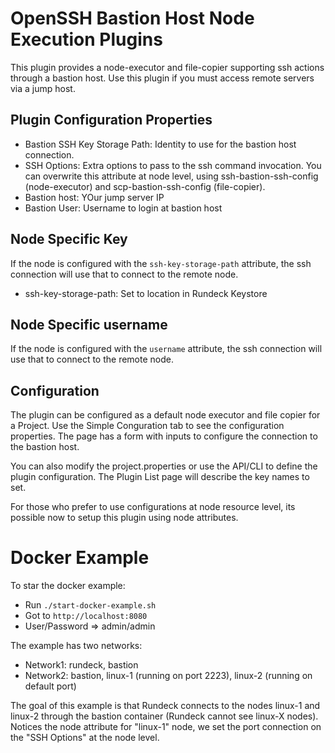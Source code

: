 # OpenSSH Bastion Host Node Execution Plugins

This plugin provides a node-executor and file-copier supporting ssh actions through a bastion host.
Use this plugin if you must access remote servers via a jump host.

## Plugin Configuration Properties

* Bastion SSH Key Storage Path: Identity to use for the bastion host connection.
* SSH Options: Extra options to pass to the ssh command invocation. 
  You can overwrite this attribute at node level, using ssh-bastion-ssh-config (node-executor) and scp-bastion-ssh-config (file-copier).
* Bastion host: YOur jump server IP
* Bastion User: Username to login at bastion host

## Node Specific Key

If the node is configured with the `ssh-key-storage-path` attribute, the ssh connection will use that to connect to the remote node.

* ssh-key-storage-path: Set to location in Rundeck Keystore

## Node Specific username

If the node is configured with the `username` attribute, the ssh connection will use that to connect to the remote node.


## Configuration 

The plugin can be configured as a default node executor and file copier for a Project. Use the Simple Conguration tab to see the configuration properties. The page has a form with inputs to configure the connection to the bastion host.

You can also modify the project.properties or use the API/CLI to define the plugin configuration.
The Plugin List page will describe the key names to set.

For those who prefer to use configurations at node resource level, its possible now to setup this plugin using node attributes.

# Docker Example

To star the docker example:

* Run `./start-docker-example.sh`
* Got to `http://localhost:8080`
* User/Password => admin/admin

The example has two networks:

* Network1: rundeck, bastion
* Network2: bastion, linux-1 (running on port 2223), linux-2 (running on default port)

The goal of this example is that Rundeck connects to the nodes linux-1 and linux-2 through the bastion container (Rundeck cannot see linux-X nodes).
Notices the node attribute for "linux-1" node, we set the port connection on the "SSH Options" at the node level.

